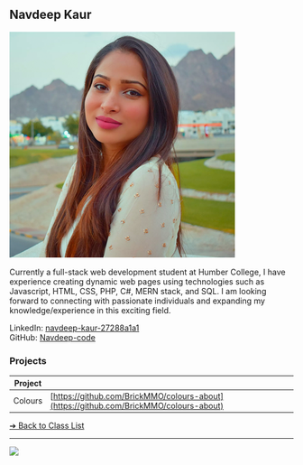 ## Navdeep Kaur

![Navdeep Kaur](../images/navdeepcode.png)

Currently a full-stack web development student at Humber College, I have experience creating dynamic web pages using technologies such as Javascript, HTML, CSS, PHP, C#, MERN stack, and SQL. I am looking forward to connecting with passionate individuals and expanding my knowledge/experience in this exciting field.

LinkedIn: [navdeep-kaur-27288a1a1](https://www.linkedin.com/in/navdeep-kaur-27288a1a1/)  
GitHub: [Navdeep-code](https://github.com/Navdeep-code)  

### Projects

| Project | |
| - | - |
| Colours | [https://github.com/BrickMMO/colours-about](https://github.com/BrickMMO/colours-about) |

[&#10132; Back to Class List](/)

---

<a href="https://brickmmo.com">
<img src="https://brickmmo.com/images/brickmmo-logo-horizontal.jpg" width="100">
</a>